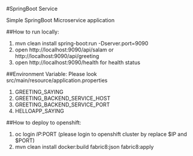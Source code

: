 #SpringBoot Service

Simple SpringBoot Microservice application

##How to run locally:
1. mvn clean install spring-boot:run -Dserver.port=9090
2. open http://localhost:9090/api/salam or http://localhost:9090/api/greeting
3. open http://localhost:9090/health for health status

##Environment Variable:
Please look src/main/resource/application.properties

1. GREETING_SAYING 
2. GREETING_BACKEND_SERVICE_HOST
3. GREETING_BACKEND_SERVICE_PORT
4. HELLOAPP_SAYING


##How to deploy to openshift:
1. oc login $IP:$PORT (please login to openshift cluster by replace $IP and $PORT)
2. mvn clean install docker:build fabric8:json fabric8:apply